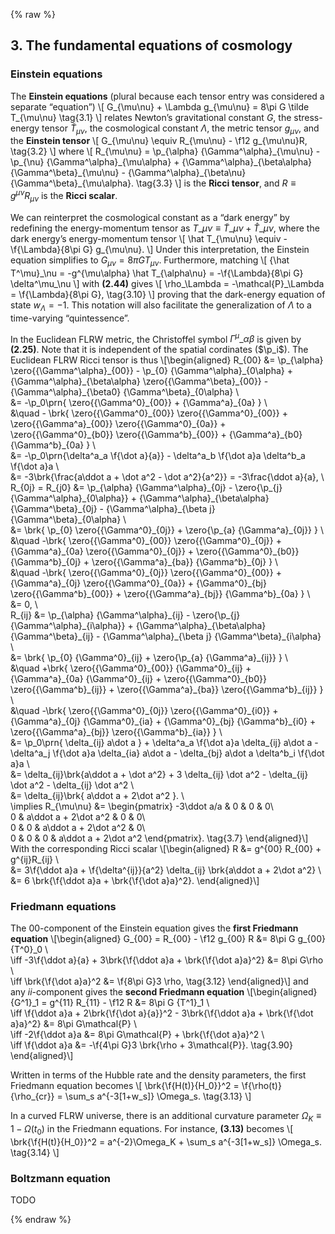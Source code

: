 {% raw %} 

<section markdown="1">

## 3. The fundamental equations of cosmology

### Einstein equations

The **Einstein equations** (plural because each tensor entry was considered a separate “equation”)
\\[
G_{\mu\nu} + \Lambda g_{\mu\nu} = 8\pi G \tilde T_{\mu\nu}
\tag{3.1}
\\]
relates Newton’s gravitational constant $G$, the stress-energy tensor $\tilde T_{\mu\nu}$, the cosmological constant $\Lambda$, the metric tensor $g_{\mu\nu}$, and the **Einstein tensor**
\\[
G_{\mu\nu} \equiv R_{\mu\nu} - \f12 g_{\mu\nu}R,
\tag{3.2}
\\]
where 
\\[
R\_{\mu\nu} = 
\p\_{\alpha} {\Gamma^\alpha}\_{\mu\nu} -
\p\_{\nu} {\Gamma^\alpha}\_{\mu\alpha} +
{\Gamma^\alpha}\_{\beta\alpha} {\Gamma^\beta}\_{\mu\nu} -
{\Gamma^\alpha}\_{\beta\nu} {\Gamma^\beta}\_{\mu\alpha}.
\tag{3.3}
\\]
is the **Ricci tensor**, and $R\equiv g^{\mu\nu}R_{\mu\nu}$ is the **Ricci scalar**.

We can reinterpret the cosmological constant as a “dark energy” by redefining the energy-momentum tensor as
$T\_{\mu\nu} \equiv \tilde T\_{\mu\nu} + \hat T\_{\mu\nu}$,
where the dark energy’s energy-momentum tensor
\\[
\hat T\_{\mu\nu} \equiv -\f{\Lambda}{8\pi G} g\_{\mu\nu}.
\\]
Under this interpretation, the Einstein equation simplifies to 
$G_{\mu\nu} = 8\pi G T_{\mu\nu}$.
Furthermore, matching
\\[
{\hat T^\mu}\_\nu = -g^{\mu\alpha} \hat T\_{\alpha\nu} = -\f{\Lambda}{8\pi G} \delta^\mu_\nu
\\]
with **(2.44)** gives
\\[
\rho\_\Lambda = -\mathcal{P}\_\Lambda = \f{\Lambda}{8\pi G},
\tag{3.10}
\\]
proving that the dark-energy equation of state $w_\Lambda = -1$.
This notation will also facilitate the generalization of $\Lambda$ to a time-varying “quintessence”.

In the Euclidean FLRW metric, the Christoffel symbol ${\Gamma^\mu}\_{\alpha\beta}$ is given by **(2.25)**.
Note that it is independent of the spatial cordinates ($\p_i$).
The Euclidean FLRW Ricci tensor is thus
\\[\begin{aligned}
R\_{00} &= 
\p\_{\alpha} \zero{{\Gamma^\alpha}\_{00}} -
\p\_{0} {\Gamma^\alpha}\_{0\alpha} +
{\Gamma^\alpha}\_{\beta\alpha} \zero{{\Gamma^\beta}\_{00}} -
{\Gamma^\alpha}\_{\beta0} {\Gamma^\beta}\_{0\alpha}
\\\
&= -\p_0\prn{ \zero{{\Gamma^0}\_{00}} + {\Gamma^a}\_{0a} }
\\\
&\quad -
\brk{ 
\zero{{\Gamma^0}\_{00}} \zero{{\Gamma^0}\_{00}} +
\zero{{\Gamma^a}\_{00}} \zero{{\Gamma^0}\_{0a}} +
\zero{{\Gamma^0}\_{b0}} \zero{{\Gamma^b}\_{00}} +
{\Gamma^a}\_{b0} {\Gamma^b}\_{0a}
}
\\\
&= -\p\_0\prn{\delta^a\_a \f{\dot a}{a}} -
\delta^a\_b \f{\dot a}a
\delta^b\_a \f{\dot a}a
\\\
&= -3\brk{\frac{a\ddot a + \dot a^2 - \dot a^2}{a^2}}
= -3\frac{\ddot a}{a},
\\\
R\_{0j} = R\_{j0} &=
\p\_{\alpha} {\Gamma^\alpha}\_{0j} -
\zero{\p\_{j} {\Gamma^\alpha}\_{0\alpha}} +
{\Gamma^\alpha}\_{\beta\alpha} {\Gamma^\beta}\_{0j} -
{\Gamma^\alpha}\_{\beta j} {\Gamma^\beta}\_{0\alpha}
\\\
&= \brk{
\p\_{0} \zero{{\Gamma^0}\_{0j}} +
\zero{\p\_{a} {\Gamma^a}\_{0j}}
}
\\\
&\quad -\brk{
\zero{{\Gamma^0}\_{00}} \zero{{\Gamma^0}\_{0j}} +
{\Gamma^a}\_{0a} \zero{{\Gamma^0}\_{0j}} +
\zero{{\Gamma^0}\_{b0}} {\Gamma^b}\_{0j} +
\zero{{\Gamma^a}\_{ba}} {\Gamma^b}\_{0j}
}
\\\
&\quad -\brk{
\zero{{\Gamma^0}\_{0j}} \zero{{\Gamma^0}\_{00}} +
{\Gamma^a}\_{0j} \zero{{\Gamma^0}\_{0a}} +
{\Gamma^0}\_{bj} \zero{{\Gamma^b}\_{00}} +
\zero{{\Gamma^a}\_{bj}} {\Gamma^b}\_{0a}
}
\\\
&= 0,
\\\
R\_{ij} &= 
\p\_{\alpha} {\Gamma^\alpha}\_{ij} -
\zero{\p\_{j} {\Gamma^\alpha}\_{i\alpha}} +
{\Gamma^\alpha}\_{\beta\alpha} {\Gamma^\beta}\_{ij} -
{\Gamma^\alpha}\_{\beta j} {\Gamma^\beta}\_{i\alpha}
\\\
&= \brk{
\p\_{0} {\Gamma^0}\_{ij} +
\zero{\p\_{a} {\Gamma^a}\_{ij}}
}
\\\
&\quad +\brk{
\zero{{\Gamma^0}\_{00}} {\Gamma^0}\_{ij} +
{\Gamma^a}\_{0a} {\Gamma^0}\_{ij} +
\zero{{\Gamma^0}\_{b0}} \zero{{\Gamma^b}\_{ij}} +
\zero{{\Gamma^a}\_{ba}} \zero{{\Gamma^b}\_{ij}}
}
\\\
&\quad -\brk{
\zero{{\Gamma^0}\_{0j}} \zero{{\Gamma^0}\_{i0}} +
{\Gamma^a}\_{0j} {\Gamma^0}\_{ia} +
{\Gamma^0}\_{bj} {\Gamma^b}\_{i0} +
\zero{{\Gamma^a}\_{bj}} \zero{{\Gamma^b}\_{ia}}
}
\\\
&= \p\_0\prn{ \delta\_{ij} a\dot a } +
\delta^a\_a \f{\dot a}a \delta\_{ij} a\dot a -
\delta^a\_j \f{\dot a}a \delta\_{ia} a\dot a -
\delta\_{bj} a\dot a \delta^b\_i \f{\dot a}a
\\\
&= \delta\_{ij}\brk{a\ddot a + \dot a^2} +
3 \delta\_{ij} \dot a^2 - 
\delta\_{ij} \dot a^2 -
\delta\_{ij} \dot a^2
\\\
&= \delta\_{ij}\brk{ a\ddot a + 2\dot a^2  }.
\\\
\implies R\_{\mu\nu} &= \begin{pmatrix}
-3\ddot a/a & 0 & 0 & 0\\\
0 & a\ddot a + 2\dot a^2 & 0 & 0\\\
0 & 0 & a\ddot a + 2\dot a^2 & 0\\\
0 & 0 & 0 & a\ddot a + 2\dot a^2
\end{pmatrix}.
\tag{3.7}
\end{aligned}\\]
With the corresponding Ricci scalar
\\[\begin{aligned}
R &= g^{00} R\_{00} + g^{ij}R\_{ij} \\\
&= 3\f{\ddot a}a + \f{\delta^{ij}}{a^2} \delta\_{ij} \brk{a\ddot a + 2\dot a^2} \\\
&= 6 \brk{\f{\ddot a}a + \brk{\f{\dot a}a}^2}.
\end{aligned}\\]

### Friedmann equations

The $00$-component of the Einstein equation gives the **first Friedmann equation**
\\[\begin{aligned}
G\_{00} = R\_{00} - \f12 g\_{00} R &= 8\pi G g\_{00} {T^0}\_0
\\\
\iff -3\f{\ddot a}{a} + 3\brk{\f{\ddot a}a + \brk{\f{\dot a}a}^2} &= 8\pi G\rho
\\\
\iff \brk{\f{\dot a}a}^2 &= \f{8\pi G}3 \rho,
\tag{3.12}
\end{aligned}\\]
and any $ii$-component gives the **second Friedmann equation**
\\[\begin{aligned}
{G^1}\_1 = g^{11} R\_{11} - \f12 R &= 8\pi G {T^1}\_1
\\\
\iff \f{\ddot a}a + 2\brk{\f{\dot a}{a}}^2 - 3\brk{\f{\ddot a}a + \brk{\f{\dot a}a}^2} &= 8\pi G\mathcal{P}
\\\
\iff -2\f{\ddot a}a &= 8\pi G\mathcal{P} + \brk{\f{\dot a}a}^2
\\\
\iff \f{\ddot a}a &= -\f{4\pi G}3 \brk{\rho + 3\mathcal{P}}.
\tag{3.90}
\end{aligned}\\]

Written in terms of the Hubble rate and the density parameters,
the first Friedmann equation becomes
\\[
\brk{\f{H(t)}{H\_0}}^2 = \f{\rho(t)}{\rho\_{cr}} = \sum_s a^{-3[1+w_s]} \Omega_s.
\tag{3.13}
\\]

In a curved FLRW universe, there is an additional curvature parameter $\Omega_K \equiv 1 - \Omega(t_0)$ in the Friedmann equations. For instance, **(3.13)** becomes
\\[
\brk{\f{H(t)}{H\_0}}^2 = a^{-2}\Omega_K + \sum_s a^{-3[1+w_s]} \Omega_s.
\tag{3.14}
\\]

### Boltzmann equation 

TODO

</section>

{% endraw %}
